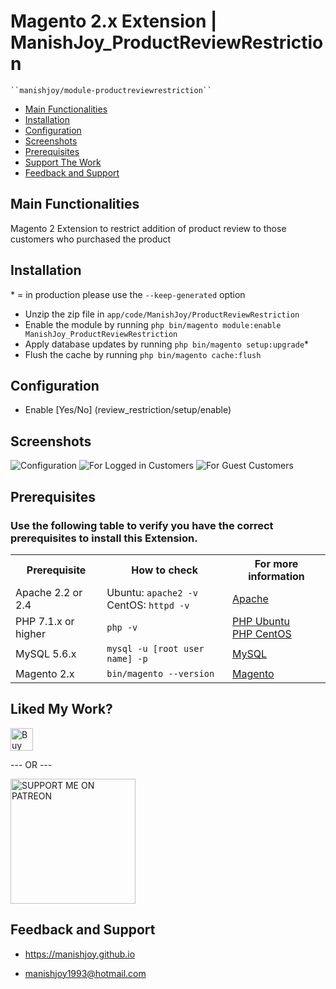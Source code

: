 # Magento 2.x Extension | ManishJoy_ProductReviewRestriction

    ``manishjoy/module-productreviewrestriction``

 - [Main Functionalities](#main-functionalities)
 - [Installation](#installation)
 - [Configuration](#configuration)
 - [Screenshots](#screenshots)
 - [Prerequisites](#prerequisites)
 - [Support The Work](#liked-my-work)
 - [Feedback and Support](#feedback-and-support)


## Main Functionalities
Magento 2 Extension to restrict addition of product review to those customers who purchased the product

## Installation
\* = in production please use the `--keep-generated` option

 - Unzip the zip file in `app/code/ManishJoy/ProductReviewRestriction`
 - Enable the module by running `php bin/magento module:enable ManishJoy_ProductReviewRestriction`
 - Apply database updates by running `php bin/magento setup:upgrade`\*
 - Flush the cache by running `php bin/magento cache:flush`


## Configuration

 - Enable [Yes/No] (review_restriction/setup/enable)


## Screenshots

<img src="https://i.ibb.co/Qr6wSkW/Selection-090.png" alt="Configuration" title="Configuration">

<img src="https://i.ibb.co/4VbNLkv/Selection-091.png" alt="For Logged in Customers" title="For Logged in Customers">

<img src="https://i.ibb.co/gFrcH0C/Selection-092.png" alt="For Guest Customers" title="For Guest Customers">


## Prerequisites

### Use the following table to verify you have the correct prerequisites to install this Extension.

<table>
	<tbody>
		<tr>
			<th>Prerequisite</th>
			<th>How to check</th>
			<th>For more information</th>
		</tr>
	<tr>
		<td>Apache 2.2 or 2.4</td>
		<td>Ubuntu: <code>apache2 -v</code><br>
		CentOS: <code>httpd -v</code></td>
		<td><a href="http://devdocs.magento.com/guides/v2.0/install-gde/prereq/apache.html">Apache</a></td>
	</tr>
	<tr>
		<td>PHP 7.1.x or higher</td>
		<td><code>php -v</code></td>
		<td><a href="http://devdocs.magento.com/guides/v2.0/install-gde/prereq/php-ubuntu.html">PHP Ubuntu</a><br><a href="http://devdocs.magento.com/guides/v2.0/install-gde/prereq/php-centos.html">PHP CentOS</a></td>
	</tr>
	<tr>
      <td>MySQL 5.6.x</td>
	   <td><code>mysql -u [root user name] -p</code></td>
	   <td><a href="http://devdocs.magento.com/guides/v2.0/install-gde/prereq/mysql.html">MySQL</a></td>
	</tr>
   <tr>
      <td>Magento 2.x</td>
	   <td><code>bin/magento --version</code></td>
	   <td><a href="https://devdocs.magento.com">Magento</a></td>
	</tr>
</tbody>
</table>


## Liked My Work?

<a href="https://www.paypal.me/manishjoy" rel="nofollow"><img height="36" src="https://manishjoy.github.io/img/coffee-btn-image.png" border="0" alt="Buy Me a Coffee" data-canonical-src="https://manishjoy.github.io/img/coffee-btn-image.png" style="max-width:100%;"></a>

--- OR ---

<a href='https://www.patreon.com/manishjoy' target='_blank'><img src='https://i.ibb.co/rHdTFtj/patreon-btn.jpg' width='200' border='0' alt='SUPPORT ME ON PATREON' /></a>

## Feedback and Support

 - <a href="https://manishjoy.github.io/">https://manishjoy.github.io</a>

 - <a href="mailto:manishjoy1993@hotmail.com">manishjoy1993@hotmail.com</a>



